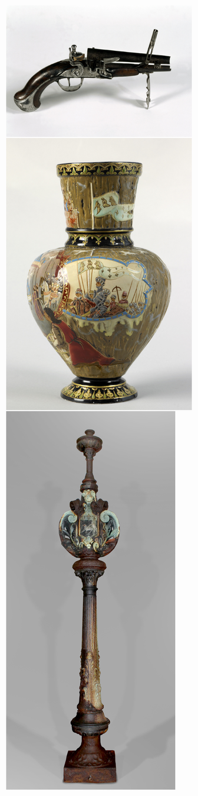![Briquet pistolet](/fichiers/oeuvres/2002-briquet-pistolet.jpg)
![Vase Galle](/fichiers/oeuvres/2007-vase-galle.jpg)
![Réverbère de la fontaine Sainte-Marie](/fichiers/oeuvres/2016-reverbere.jpg)
